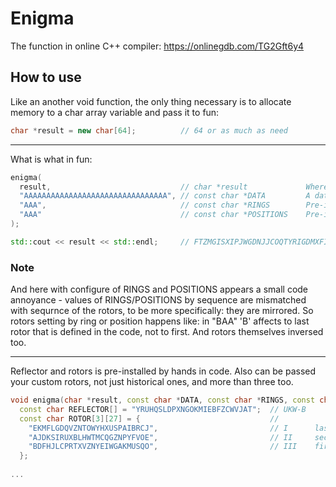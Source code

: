 # Enigma

The function in online C++ compiler: https://onlinegdb.com/TG2Gft6y4

## How to use

Like an another void function, the only thing necessary is to allocate memory to a char array variable and pass it to fun:

```cpp
char *result = new char[64];          // 64 or as much as need
```
----
What is what in fun:

```cpp
enigma(
  result,                             // char *result             Where encoded/decoded data will be write
  "AAAAAAAAAAAAAAAAAAAAAAAAAAAAAAAA", // const char *DATA         A data that will be encoded/decoded
  "AAA",                              // const char *RINGS        Pre-installation rings of rotors
  "AAA"                               // const char *POSITIONS    Pre-installation positions of rotors
);

std::cout << result << std::endl;     // FTZMGISXIPJWGDNJJCOQTYRIGDMXFIES
```
### Note
And here with configure of RINGS and POSITIONS appears a small code annoyance - values of RINGS/POSITIONS by sequence are mismatched with sequrnce of the rotors, to be more specifically: they are mirrored. So rotors setting by ring or position happens like: in "BAA" 'B' affects to last rotor that is defined in the code, not to first. And rotors themselves inversed too.

----
Reflector and rotors is pre-installed by hands in code. Also can be passed your custom rotors, not just historical ones, and more than three too.

```cpp
void enigma(char *result, const char *DATA, const char *RINGS, const char *POSITIONS) {
  const char REFLECTOR[] = "YRUHQSLDPXNGOKMIEBFZCWVJAT";  // UKW-B
  const char ROTOR[3][27] = {                             //
    "EKMFLGDQVZNTOWYHXUSPAIBRCJ",                         // I      last
    "AJDKSIRUXBLHWTMCQGZNPYFVOE",                         // II     second
    "BDFHJLCPRTXVZNYEIWGAKMUSQO",                         // III    first
  };
  
...
```
